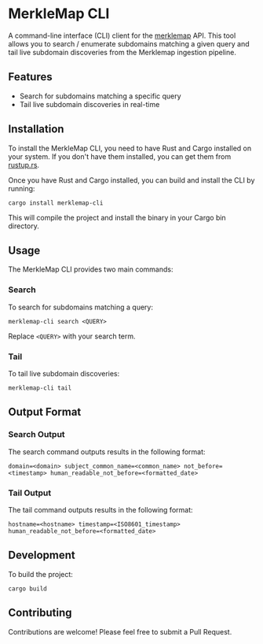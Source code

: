 # MerkleMap CLI

A command-line interface (CLI) client for the [merklemap](https://www.merklemap.com/) API. This tool allows you to
search / enumerate subdomains
matching a given query and tail live subdomain discoveries from the Merklemap ingestion pipeline.

## Features

- Search for subdomains matching a specific query
- Tail live subdomain discoveries in real-time

## Installation

To install the MerkleMap CLI, you need to have Rust and Cargo installed on your system. If you don't have them
installed, you can get them from [rustup.rs](https://rustup.rs/).

Once you have Rust and Cargo installed, you can build and install the CLI by running:

```
cargo install merklemap-cli
```

This will compile the project and install the binary in your Cargo bin directory.

## Usage

The MerkleMap CLI provides two main commands:

### Search

To search for subdomains matching a query:

```
merklemap-cli search <QUERY>
```

Replace `<QUERY>` with your search term.

### Tail

To tail live subdomain discoveries:

```
merklemap-cli tail
```

## Output Format

### Search Output

The search command outputs results in the following format:

```
domain=<domain> subject_common_name=<common_name> not_before=<timestamp> human_readable_not_before=<formatted_date>
```

### Tail Output

The tail command outputs results in the following format:

```
hostname=<hostname> timestamp=<ISO8601_timestamp> human_readable_not_before=<formatted_date>
```

## Development

To build the project:

```
cargo build
```

## Contributing

Contributions are welcome! Please feel free to submit a Pull Request.
